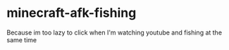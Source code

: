 # minecraft-afk-fishing
Because im too lazy to click when I'm watching youtube and fishing at the same time
